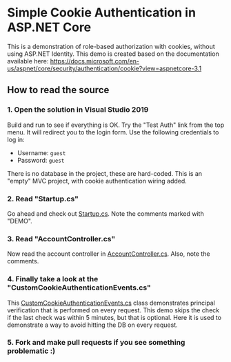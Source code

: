 # Simple Cookie Authentication in ASP.NET Core

This is a demonstration of role-based authorization with cookies, without using ASP.NET Identity. This demo is created based on the documentation available here: https://docs.microsoft.com/en-us/aspnet/core/security/authentication/cookie?view=aspnetcore-3.1

## How to read the source

### 1. Open the solution in Visual Studio 2019

Build and run to see if everything is OK. Try the "Test Auth" link from the top menu. It will redirect you to the login form. Use the following credentials to log in:

- Username: `guest`
- Password: `guest`

There is no database in the project, these are hard-coded. This is an "empty" MVC project, with cookie authentication wiring added.

### 2. Read "Startup.cs"

Go ahead and check out [Startup.cs](DemoCookieAuth\Startup.cs). Note the comments marked with "DEMO".

### 3. Read "AccountController.cs"

Now read the account controller in [AccountController.cs](DemoCookieAuth\Controllers\AccountController.cs). Also, note the comments.

### 4. Finally take a look at the "CustomCookieAuthenticationEvents.cs"

This [CustomCookieAuthenticationEvents.cs](DemoCookieAuth\CustomCookieAuthenticationEvents.cs) class demonstrates principal verification that is performed on every request. This demo skips the check if the last check was within 5 minutes, but that is optional. Here it is used to demonstrate a way to avoid hitting the DB on every request.

### 5. Fork and make pull requests if you see something problematic :)
